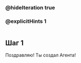 ### @hideIteration true 
### @explicitHints 1

```python
```
## Шаг 1
Поздравляю! Ты создал Агента!
```ghost
```